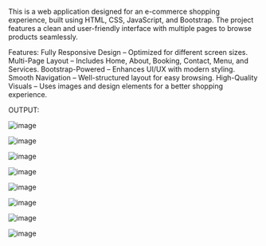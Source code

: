 This is a web application designed for an e-commerce shopping experience, built using HTML, CSS, JavaScript, and Bootstrap. The project features a clean and user-friendly interface with multiple pages to browse products seamlessly.

Features:
Fully Responsive Design – Optimized for different screen sizes.
Multi-Page Layout – Includes Home, About, Booking, Contact, Menu, and Services.
Bootstrap-Powered – Enhances UI/UX with modern styling.
Smooth Navigation – Well-structured layout for easy browsing.
High-Quality Visuals – Uses images and design elements for a better shopping experience.

OUTPUT:



![image](https://github.com/user-attachments/assets/0b94d070-d2bf-4a25-b76d-452b5086b068)



![image](https://github.com/user-attachments/assets/7eb9c1ed-0af7-47cf-8807-9dafe14aa2e7)




![image](https://github.com/user-attachments/assets/5b42d2cd-195e-420f-8f95-db52e090f169)







![image](https://github.com/user-attachments/assets/7bf17301-40b7-47b3-aa90-061debefbc05)


![image](https://github.com/user-attachments/assets/5b46c733-3c83-42f3-9a6d-513487538c62)

![image](https://github.com/user-attachments/assets/732b4900-ed8d-43ba-bc5b-5f2d9027aa7d)

![image](https://github.com/user-attachments/assets/c794e2d7-08a9-4261-acef-f44548aa359d)

![image](https://github.com/user-attachments/assets/6a0884b1-b2da-401e-b31d-2b326ab36b87)

